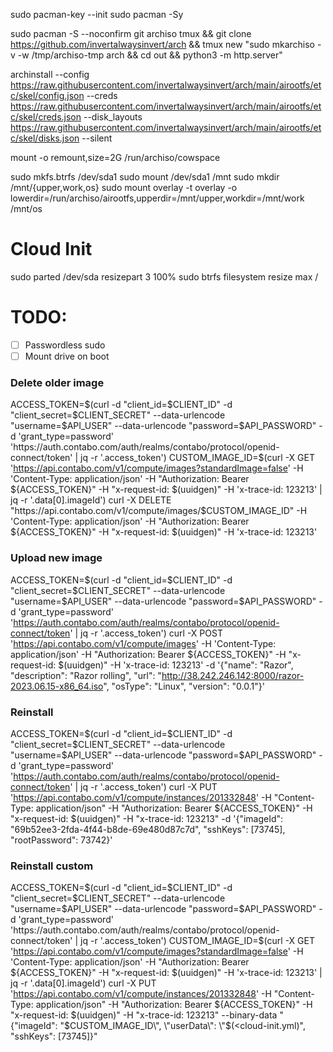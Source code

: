 sudo pacman-key --init
sudo pacman -Sy

sudo pacman -S --noconfirm git archiso tmux
&&
git clone https://github.com/invertalwaysinvert/arch
&&
tmux new "sudo mkarchiso -v -w /tmp/archiso-tmp arch && cd out && python3 -m http.server"

archinstall --config https://raw.githubusercontent.com/invertalwaysinvert/arch/main/airootfs/etc/skel/config.json --creds https://raw.githubusercontent.com/invertalwaysinvert/arch/main/airootfs/etc/skel/creds.json --disk_layouts https://raw.githubusercontent.com/invertalwaysinvert/arch/main/airootfs/etc/skel/disks.json --silent

mount -o remount,size=2G /run/archiso/cowspace

sudo mkfs.btrfs /dev/sda1
sudo mount /dev/sda1 /mnt
sudo mkdir /mnt/{upper,work,os}
sudo mount overlay -t overlay -o lowerdir=/run/archiso/airootfs,upperdir=/mnt/upper,workdir=/mnt/work /mnt/os

# Cloud Init

sudo parted /dev/sda resizepart 3 100%
sudo btrfs filesystem resize max /

# TODO:

- [ ] Passwordless sudo
- [ ] Mount drive on boot

### Delete older image

ACCESS_TOKEN=$(curl -d "client_id=$CLIENT_ID" -d "client_secret=$CLIENT_SECRET" --data-urlencode "username=$API_USER" --data-urlencode "password=$API_PASSWORD" -d 'grant_type=password' 'https://auth.contabo.com/auth/realms/contabo/protocol/openid-connect/token' | jq -r '.access_token')
CUSTOM_IMAGE_ID=$(curl -X GET 'https://api.contabo.com/v1/compute/images?standardImage=false' -H 'Content-Type: application/json' -H "Authorization: Bearer ${ACCESS_TOKEN}" -H "x-request-id: $(uuidgen)" -H 'x-trace-id: 123213' | jq -r '.data[0].imageId')
curl -X DELETE "https://api.contabo.com/v1/compute/images/$CUSTOM_IMAGE_ID" -H 'Content-Type: application/json' -H "Authorization: Bearer ${ACCESS_TOKEN}" -H "x-request-id: $(uuidgen)" -H 'x-trace-id: 123213'

### Upload new image

ACCESS_TOKEN=$(curl -d "client_id=$CLIENT_ID" -d "client_secret=$CLIENT_SECRET" --data-urlencode "username=$API_USER" --data-urlencode "password=$API_PASSWORD" -d 'grant_type=password' 'https://auth.contabo.com/auth/realms/contabo/protocol/openid-connect/token' | jq -r '.access_token')
curl -X POST 'https://api.contabo.com/v1/compute/images' -H 'Content-Type: application/json' -H "Authorization: Bearer ${ACCESS_TOKEN}" -H "x-request-id: $(uuidgen)" -H 'x-trace-id: 123213' -d '{"name": "Razor", "description": "Razor rolling", "url": "http://38.242.246.142:8000/razor-2023.06.15-x86_64.iso", "osType": "Linux", "version": "0.0.1"}'

### Reinstall

ACCESS_TOKEN=$(curl -d "client_id=$CLIENT_ID" -d "client_secret=$CLIENT_SECRET" --data-urlencode "username=$API_USER" --data-urlencode "password=$API_PASSWORD" -d 'grant_type=password' 'https://auth.contabo.com/auth/realms/contabo/protocol/openid-connect/token' | jq -r '.access_token')
curl -X PUT 'https://api.contabo.com/v1/compute/instances/201332848' -H "Content-Type: application/json" -H "Authorization: Bearer ${ACCESS_TOKEN}" -H "x-request-id: $(uuidgen)" -H "x-trace-id: 123213" -d '{"imageId": "69b52ee3-2fda-4f44-b8de-69e480d87c7d", "sshKeys": [73745], "rootPassword": 73742}'

### Reinstall custom

ACCESS_TOKEN=$(curl -d "client_id=$CLIENT_ID" -d "client_secret=$CLIENT_SECRET" --data-urlencode "username=$API_USER" --data-urlencode "password=$API_PASSWORD" -d 'grant_type=password' 'https://auth.contabo.com/auth/realms/contabo/protocol/openid-connect/token' | jq -r '.access_token')
CUSTOM_IMAGE_ID=$(curl -X GET 'https://api.contabo.com/v1/compute/images?standardImage=false' -H 'Content-Type: application/json' -H "Authorization: Bearer ${ACCESS_TOKEN}" -H "x-request-id: $(uuidgen)" -H 'x-trace-id: 123213' | jq -r '.data[0].imageId')
curl -X PUT 'https://api.contabo.com/v1/compute/instances/201332848' -H "Content-Type: application/json" -H "Authorization: Bearer ${ACCESS_TOKEN}" -H "x-request-id: $(uuidgen)" -H "x-trace-id: 123213" --binary-data "{\"imageId\": \"$CUSTOM_IMAGE_ID\", \"userData\": \"$(<cloud-init.yml)\", "sshKeys": [73745]}"
